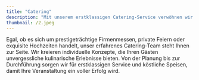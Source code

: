 ```yaml
---
title: "Catering"
description: "Mit unserem erstklassigen Catering-Service verwöhnen wir Ihre Gäste mit kulinarischen Köstlichkeiten, die auf Ihre individuellen Wünsche abgestimmt sind."
thumbnail: /2.jpeg
---
```


Egal, ob es sich um prestigeträchtige Firmenmessen, private Feiern oder exquisite Hochzeiten handelt, unser erfahrenes Catering-Team steht Ihnen zur Seite. Wir kreieren individuelle Konzepte, die Ihren Gästen unvergessliche kulinarische Erlebnisse bieten. Von der Planung bis zur Durchführung sorgen wir für erstklassigen Service und köstliche Speisen, damit Ihre Veranstaltung ein voller Erfolg wird.